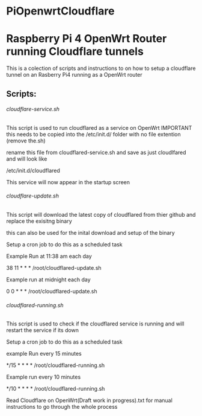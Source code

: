 # PiOpenwrtCloudflare
# Raspberry Pi 4 OpenWrt Router running Cloudflare tunnels

This is a colection of scripts and instructions to on how to setup a cloudflare tunnel on an Rasberry Pi4 running as a OpenWrt router

## Scripts:
###### cloudflare-service.sh

  This script is used to run cloudflared as a service on OpenWrt
  IMPORTANT this needs to be copied into the /etc/init.d/ folder with no file extention (remove the.sh)
  
  rename this file from cloudflared-service.sh and save as just cloudlfared and will look like
  
  /etc/init.d/cloudflared
  
  This service will now appear in the startup screen

###### cloudflare-update.sh

  This script will download the latest copy of cloudflared from thier github and replace the exisitng binary
  
  this can also be used for the inital download and setup of the binary
 
 Setup a cron job to do this as a scheduled task
  
  Example Run at 11:38 am each day

  38 11 * * * /root/cloudflared-update.sh
  
  Example run at midnight each day
  
  0 0 * * * /root/cloudflared-update.sh
  
###### cloudflared-running.sh

This script is used to check if the cloudflared service is running and will restart the service if its down

Setup a cron job to do this as a scheduled task

example Run every 15 minutes

*/15  * * * * /root/cloudflared-running.sh

Example run every 10 minutes

*/10  * * * * /root/cloudflared-running.sh



Read Cloudflare on OpenWrt(Draft work in progress).txt for manual instructions to go through the whole process

